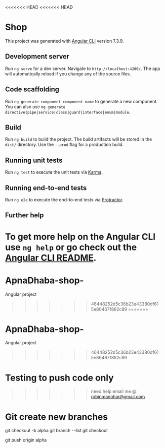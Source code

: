 <<<<<<< HEAD
<<<<<<< HEAD
# Shop

This project was generated with [Angular CLI](https://github.com/angular/angular-cli) version 7.3.9.

## Development server

Run `ng serve` for a dev server. Navigate to `http://localhost:4200/`. The app will automatically reload if you change any of the source files.

## Code scaffolding

Run `ng generate component component-name` to generate a new component. You can also use `ng generate directive|pipe|service|class|guard|interface|enum|module`.

## Build

Run `ng build` to build the project. The build artifacts will be stored in the `dist/` directory. Use the `--prod` flag for a production build.

## Running unit tests

Run `ng test` to execute the unit tests via [Karma](https://karma-runner.github.io).

## Running end-to-end tests

Run `ng e2e` to execute the end-to-end tests via [Protractor](http://www.protractortest.org/).

## Further help

To get more help on the Angular CLI use `ng help` or go check out the [Angular CLI README](https://github.com/angular/angular-cli/blob/master/README.md).
=======
# ApnaDhaba-shop-
Angular project 
>>>>>>> 46448252d5c36b23e43380df615e86467f882c89
=======
# ApnaDhaba-shop-
Angular project 
>>>>>>> 46448252d5c36b23e43380df615e86467f882c89

# Testing to push code only
>>>>>>> need help email me @ robinmanohar@gmail.com


# Git create new branches
git checkout -b alpha
git branch --list
git checkout

git push origin alpha